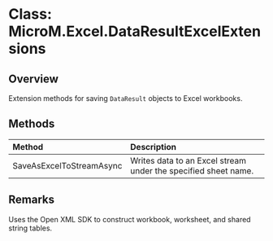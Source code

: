 # Class: MicroM.Excel.DataResultExcelExtensions

## Overview
Extension methods for saving `DataResult` objects to Excel workbooks.

## Methods
| Method | Description |
|:--|:--|
| SaveAsExcelToStreamAsync | Writes data to an Excel stream under the specified sheet name. |

## Remarks
Uses the Open XML SDK to construct workbook, worksheet, and shared string tables.

